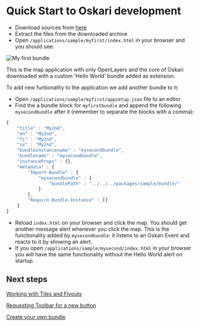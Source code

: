 # Quick Start to Oskari development

* Download sources from [here](download)
* Extract the files from the downloaded archive
* Open `/applications/sample/myfirst/index.html` in your browser and you should see:

![My first bundle](images/quick-start/myfirst.png)

This is the map application with only OpenLayers and the core of Oskari downloaded with a custom 'Hello World' bundle added as extension.

To add new funtionality to the application we add another bundle to it:

* Open `/applications/sample/myfirst/appsetup.json` file to an editor
* Find the a bundle block for `myfirstbundle` and append the following `mysecondbundle` after it (remember to separate the blocks with a comma):

```javascript
{ 
    "title" : "My2nd",
    "en" : "My2nd",
    "fi" : "My2nd",
    "sv" : "My2nd",
    "bundleinstancename" : "mysecondbundle",
    "bundlename" : "mysecondbundle",
    "instanceProps" : {},
    "metadata" : { 
        "Import-Bundle" : { 
            "mysecondbundle" : {
                "bundlePath" : "../../../packages/sample/bundle/"
            } 
        },
        "Require-Bundle-Instance" : []
    }
}
```

* Reload `index.html` on your browser and click the map. You should get another message alert whenever you click the map. This is the functionality added by `mysecondbundle`: it listens to an Oskari Event and reacts to it by showing an alert.
* If you open `/applications/sample/mysecond/index.html` in your browser you will have the same functionality without the Hello World alert on startup.

## Next steps

[Working with Tiles and Flyouts](guides/quick-start/working-with-tiles-and-flyouts)

[Requesting Toolbar for a new button](guides/quick-start/using-toolbar)

[Create your own bundle](guides/quick-start/create-your-own-bundle)